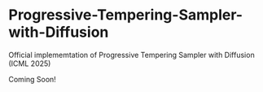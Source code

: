 # Progressive-Tempering-Sampler-with-Diffusion
Official implememtation of Progressive Tempering Sampler with Diffusion (ICML 2025)

Coming Soon!
